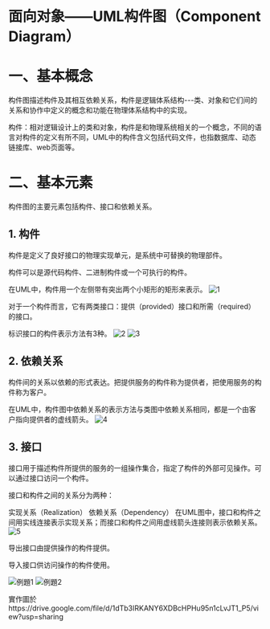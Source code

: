 # 面向对象——UML构件图（Component Diagram）

# 一、基本概念
构件图描述构件及其相互依赖关系，构件是逻辑体系结构---类、对象和它们间的关系和协作中定义的概念和功能在物理体系结构中的实现。

构件：相对逻辑设计上的类和对象，构件是和物理系统相关的一个概念，不同的语言对构件的定义有所不同，UML中的构件含义包括代码文件，也指数据库、动态链接库、web页面等。
# 二、基本元素
构件图的主要元素包括构件、接口和依赖关系。
## 1. 构件
构件是定义了良好接口的物理实现单元，是系统中可替换的物理部件。

构件可以是源代码构件、二进制构件或一个可执行的构件。

在UML中，构件用一个左侧带有突出两个小矩形的矩形来表示。
![1](https://github.com/curryluku/UML-Component-Diagram/assets/91310381/513392b3-ca20-40ab-bc8b-fce3a62e81d9)

对于一个构件而言，它有两类接口：提供（provided）接口和所需（required）的接口。


标识接口的构件表示方法有3种。
![2](https://github.com/curryluku/UML-Component-Diagram/assets/91310381/4d159c36-34f1-42a8-ac1c-b2813e1beed7)
![3](https://github.com/curryluku/UML-Component-Diagram/assets/91310381/0bdd57bc-016a-4a82-bdaa-dc3a0354eaee)

## 2. 依赖关系
构件间的关系以依赖的形式表达。把提供服务的构件称为提供者，把使用服务的构件称为客户。

在UML中，构件图中依赖关系的表示方法与类图中依赖关系相同，都是一个由客户指向提供者的虚线箭头。
![4](https://github.com/curryluku/UML-Component-Diagram/assets/91310381/dddd8140-da18-43af-a2f0-dc0ca9e02030)

## 3. 接口
接口用于描述构件所提供的服务的一组操作集合，指定了构件的外部可见操作。可以通过接口访问一个构件。

接口和构件之间的关系分为两种：

实现关系（Realization）
依赖关系（Dependency）
在UML图中，接口和构件之间用实线连接表示实现关系；而接口和构件之间用虚线箭头连接则表示依赖关系。
![5](https://github.com/curryluku/UML-Component-Diagram/assets/91310381/7ac35763-260b-4394-98b1-9e72b911a0be)

导出接口由提供操作的构件提供。

导入接口供访问操作的构件使用。

![例題1](https://github.com/curryluku/UML-Component-Diagram/assets/91310381/c44af40b-a499-4db9-92a3-dc7684864507)
![例題2](https://github.com/curryluku/UML-Component-Diagram/assets/91310381/8ec0a9e5-f761-4eac-8ead-2abf7b490b3f)

實作圖於https://drive.google.com/file/d/1dTb3IRKANY6XDBcHPHu95n1cLvJT1_P5/view?usp=sharing
